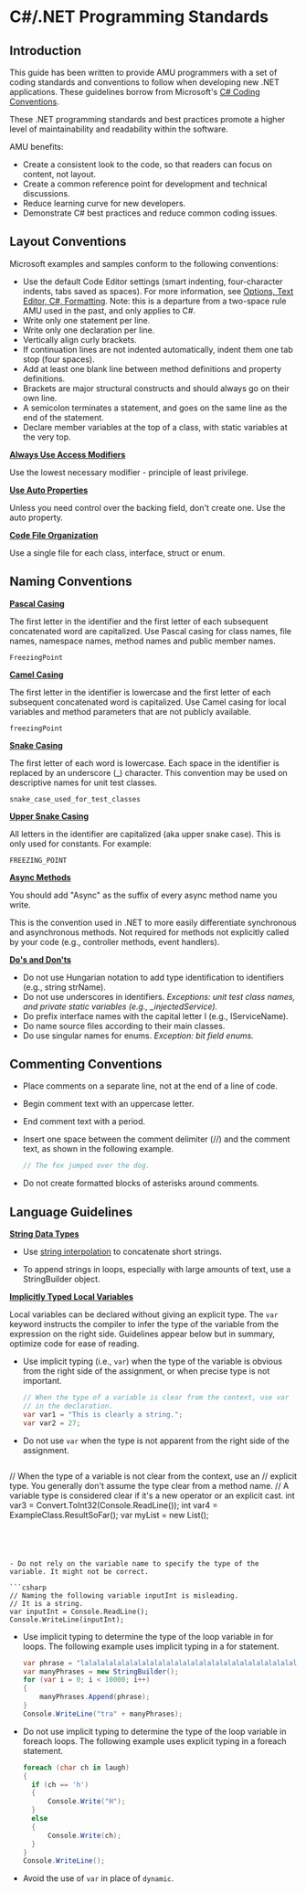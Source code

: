 # **C#/.NET Programming Standards**

## **Introduction**

This guide has been written to provide AMU programmers with a set of coding standards and conventions to follow when developing new .NET applications. These guidelines borrow from Microsoft's  [C# Coding Conventions](https://docs.microsoft.com/en-us/dotnet/csharp/programming-guide/inside-a-program/coding-conventions).

These .NET programming standards and best practices promote a higher level of maintainability and readability within the software.

AMU benefits:

- Create a consistent look to the code, so that readers can focus on content, not layout.
- Create a common reference point for development and technical discussions.
- Reduce learning curve for new developers.
- Demonstrate C# best practices and reduce common coding issues.



## Layout Conventions

Microsoft examples and samples conform to the following conventions:

- Use the default Code Editor settings (smart indenting, four-character indents, tabs saved as spaces). For more information, see [Options, Text Editor, C#, Formatting](https://docs.microsoft.com/en-us/visualstudio/ide/reference/options-text-editor-csharp-formatting).  Note: this is a departure from a two-space rule AMU used in the past, and only applies to C#.
- Write only one statement per line.
- Write only one declaration per line.
- Vertically align curly brackets.
- If continuation lines are not indented automatically, indent them one tab stop (four spaces).
- Add at least one blank line between method definitions and property definitions.
- Brackets are major structural constructs and should always go on their own line.
- A semicolon terminates a statement, and goes on the same line as the end of the statement.
- Declare member variables at the top of a class, with static variables at the very top.

**<u>Always Use Access Modifiers</u>**

Use the lowest necessary modifier - principle of least privilege.

**<u>Use Auto Properties</u>**

Unless you need control over the backing field, don't create one. Use the auto property.

**<u>Code File Organization</u>**

Use a single file for each class, interface, struct or enum.



## Naming Conventions

**<u>Pascal Casing</u>**

The first letter in the identifier and the first letter of each subsequent concatenated word are capitalized. Use Pascal casing for class names, file names, namespace names, method names and public member names.

`FreezingPoint	`

**<u>Camel Casing</u>**

The first letter in the identifier is lowercase and the first letter of each subsequent concatenated word is capitalized. Use Camel casing for local variables and method parameters that are not publicly available.

`freezingPoint`

**<u>Snake Casing</u>**

The first letter of each word is lowercase. Each space in the identifier is replaced by an underscore (_) character. This convention may be used on descriptive names for unit test classes.

`snake_case_used_for_test_classes`

**<u>Upper Snake Casing</u>**

All letters in the identifier are capitalized (aka upper snake case). This is only used for constants. For example:

`FREEZING_POINT`

**<u>Async Methods</u>**

You should add "Async" as the suffix of every async method name you write.

This is the convention used in .NET to more easily differentiate synchronous and asynchronous methods. Not required for methods not explicitly called by your code (e.g., controller methods, event handlers).



**<u>Do's and Don'ts</u>** 

- Do not use Hungarian notation to add type identification to identifiers (e.g., string strName).
- Do not use underscores in identifiers. *Exceptions: unit test class names, and private static variables* *(e.g., _injectedService).*
- Do prefix interface names with the capital letter I (e.g., IServiceName).
- Do name source files according to their main classes.
- Do use singular names for enums. *Exception: bit field enums.*



## Commenting Conventions

- Place comments on a separate line, not at the end of a line of code.

- Begin comment text with an uppercase letter.

- End comment text with a period.

- Insert one space between the comment delimiter (//) and the comment text, as shown in the following example.

  ```csharp
  // The fox jumped over the dog.
  ```

- Do not create formatted blocks of asterisks around comments.

  

## Language Guidelines

**<u>String Data Types</u>**

- Use [string interpolation](https://docs.microsoft.com/en-us/dotnet/csharp/language-reference/tokens/interpolated) to concatenate short strings.

- To append strings in loops, especially with large amounts of text, use a StringBuilder object.

  

<u>**Implicitly Typed Local Variables**</u>

Local variables can be declared without giving an explicit type. The `var` keyword instructs the compiler to infer the type of the variable from the expression on the right side. Guidelines appear below but in summary, optimize code for ease of reading.

- Use implicit typing (i.e., `var`) when the type of the variable is obvious from the right side of the assignment, or when precise type is not important.

   ```csharp
   // When the type of a variable is clear from the context, use var
   // in the declaration.
   var var1 = "This is clearly a string.";
   var var2 = 27;
   ```




- Do not use `var` when the type is not apparent from the right side of the assignment.

  ```csharp
// When the type of a variable is not clear from the context, use an
// explicit type. You generally don't assume the type clear from a method name.
// A variable type is considered clear if it's a new operator or an explicit cast.
int var3 = Convert.ToInt32(Console.ReadLine());
int var4 = ExampleClass.ResultSoFar();
var myList = new List<string>();
  ```




- Do not rely on the variable name to specify the type of the variable. It might not be correct.

  ```csharp
  // Naming the following variable inputInt is misleading.
  // It is a string.
  var inputInt = Console.ReadLine();
  Console.WriteLine(inputInt);
  ```

  

- Use implicit typing to determine the type of the loop variable in for loops. The following example uses implicit typing in a for statement.

  ```csharp
  var phrase = "lalalalalalalalalalalalalalalalalalalalalalalalalalalalalala";
  var manyPhrases = new StringBuilder();
  for (var i = 0; i < 10000; i++)
  {
      manyPhrases.Append(phrase);
  }
  Console.WriteLine("tra" + manyPhrases);
  ```

  

- Do not use implicit typing to determine the type of the loop variable in foreach loops. The following example uses explicit typing in a foreach statement.

  ```csharp
  foreach (char ch in laugh)
  {
    if (ch == 'h')
    {
        Console.Write("H");
    }
    else
    {
        Console.Write(ch);
    }
  }
  Console.WriteLine();
  ```

  

- Avoid the use of `var` in place of `dynamic`.